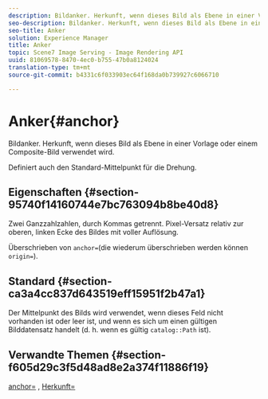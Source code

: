 ```yaml
---
description: Bildanker. Herkunft, wenn dieses Bild als Ebene in einer Vorlage oder einem Composite-Bild verwendet wird.
seo-description: Bildanker. Herkunft, wenn dieses Bild als Ebene in einer Vorlage oder einem Composite-Bild verwendet wird.
seo-title: Anker
solution: Experience Manager
title: Anker
topic: Scene7 Image Serving - Image Rendering API
uuid: 81069578-8470-4ec0-b755-47b0a8124024
translation-type: tm+mt
source-git-commit: b4331c6f033903ec64f168da0b739927c6066710

---
```



# Anker{#anchor}

Bildanker. Herkunft, wenn dieses Bild als Ebene in einer Vorlage oder einem Composite-Bild verwendet wird.

Definiert auch den Standard-Mittelpunkt für die Drehung.

## Eigenschaften {#section-95740f14160744e7bc763094b8be40d8}

Zwei Ganzzahlzahlen, durch Kommas getrennt. Pixel-Versatz relativ zur oberen, linken Ecke des Bildes mit voller Auflösung.

Überschrieben von `anchor=`(die wiederum überschrieben werden können `origin=`).

## Standard {#section-ca3a4cc837d643519eff15951f2b47a1}

Der Mittelpunkt des Bilds wird verwendet, wenn dieses Feld nicht vorhanden ist oder leer ist, und wenn es sich um einen gültigen Bilddatensatz handelt (d. h. wenn es gültig `catalog::Path` ist).

## Verwandte Themen {#section-f605d29c3f5d48ad8e2a374f11886f19}

[anchor=](/help/aem-is-ir-api/is-api/http-ref/image-serving-api-ref/c-http-protocol-reference/c-command-reference/r-anchor.md) , [Herkunft=](/help/aem-is-ir-api/is-api/http-ref/image-serving-api-ref/c-http-protocol-reference/c-command-reference/r-origin.md)
